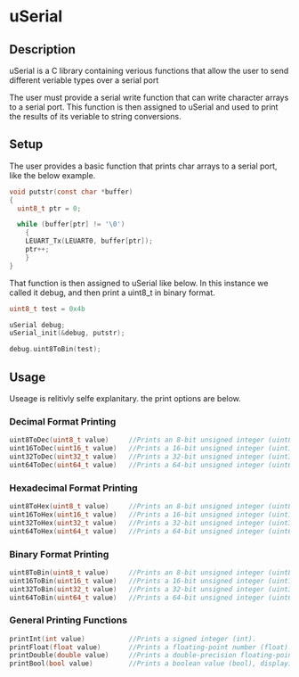 # uSerial

## Description
uSerial is a C library containing verious functions that allow the user to send different veriable types over a serial port

The user must provide a serial write function that can write character arrays to a serial port. This function is then assigned to uSerial and used to print the results of its veriable to string conversions.

## Setup
The user provides a basic function that prints char arrays to a serial port, like the below example.

```c
void putstr(const char *buffer)
{
  uint8_t ptr = 0;

  while (buffer[ptr] != '\0')
    {
    LEUART_Tx(LEUART0, buffer[ptr]);
    ptr++;
    }
}
```

That function is then assigned to uSerial like below. In this instance we called it debug, and then print a uint8_t in binary format.

```c
uint8_t test = 0x4b

uSerial debug;
uSerial_init(&debug, putstr);

debug.uint8ToBin(test);
```

## Usage
Useage is relitivly selfe explanitary. the print options are below.

### Decimal Format Printing

```c
uint8ToDec(uint8_t value)     //Prints an 8-bit unsigned integer (uint8_t) in decimal format.
uint16ToDec(uint16_t value)   //Prints a 16-bit unsigned integer (uint16_t) in decimal format.
uint32ToDec(uint32_t value)   //Prints a 32-bit unsigned integer (uint32_t) in decimal format.
uint64ToDec(uint64_t value)   //Prints a 64-bit unsigned integer (uint64_t) in decimal format.
```

### Hexadecimal Format Printing

```c
uint8ToHex(uint8_t value)     //Prints an 8-bit unsigned integer (uint8_t) in hexadecimal format.
uint16ToHex(uint16_t value)   //Prints a 16-bit unsigned integer (uint16_t) in hexadecimal format.
uint32ToHex(uint32_t value)   //Prints a 32-bit unsigned integer (uint32_t) in hexadecimal format.
uint64ToHex(uint64_t value)   //Prints a 64-bit unsigned integer (uint64_t) in hexadecimal format.
```

### Binary Format Printing

```c
uint8ToBin(uint8_t value)     //Prints an 8-bit unsigned integer (uint8_t) in binary format.
uint16ToBin(uint16_t value)   //Prints a 16-bit unsigned integer (uint16_t) in binary format.
uint32ToBin(uint32_t value)   //Prints a 32-bit unsigned integer (uint32_t) in binary format.
uint64ToBin(uint64_t value)   //Prints a 64-bit unsigned integer (uint64_t) in binary format.
```

### General Printing Functions

```c
printInt(int value)           //Prints a signed integer (int).
printFloat(float value)       //Prints a floating-point number (float).
printDouble(double value)     //Prints a double-precision floating-point number (double).
printBool(bool value)         //Prints a boolean value (bool), displaying true or false.
```


